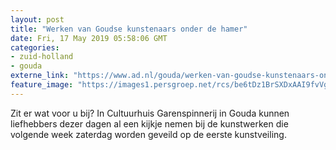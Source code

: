 ```yaml
---
layout: post
title: "Werken van Goudse kunstenaars onder de hamer"
date: Fri, 17 May 2019 05:58:06 GMT
categories: 
- zuid-holland 
- gouda 
externe_link: "https://www.ad.nl/gouda/werken-van-goudse-kunstenaars-onder-de-hamer~a6722288/"
feature_image: "https://images1.persgroep.net/rcs/be6tDz1BrSXDxAAI9fvVgMg-QaY/diocontent/148530195/_fitwidth/400/?appId=21791a8992982cd8da851550a453bd7f&quality=0.7"
---
```


Zit er wat voor u bij? In Cultuurhuis Garenspinnerij in Gouda kunnen liefhebbers dezer dagen al een kijkje nemen bij de kunstwerken die volgende week zaterdag worden geveild op de eerste kunstveiling.
